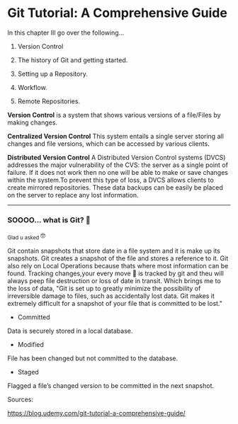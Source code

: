 # Git Tutorial: A Comprehensive Guide #

 In this chapter Ill go over the following...

1. Version Control

2. The history of Git and getting started.

3. Setting up a Repository.

4. Workflow.

5. Remote Repositories.

__Version Control__  is a system that shows various versions of a file/Files by making changes. 

__Centralized Version Control__
 This system entails a single server storing all changes and file versions, which can be accessed by various clients. 

__Distributed Version Control__
A Distributed Version Control systems (DVCS) addresses the major vulnerability of the CVS: the server as a single point of failure. If it does not work then no one will be able to make or save changes within the system.To prevent this type of loss, a DVCS allows clients to create mirrored repositories. These data backups can be easily be placed on the server to replace any lost information.
______

<h3>SOOOO... what is Git? 🤔 </h3>  

<sub> Glad u asked </sub> 🤓

<p> Git contain snapshots that store date in a file system and it is make up its snapshots. Git creates a snapshot of the file and stores a reference to it. Git also rely on Local Operations because thats where most information can be found. Tracking changes,your every move 👀 is tracked by git and theu will always peep file destruction or loss of date in transit. Which brings me to the loss of data, "Git is set up to greatly minimize the possibility of irreversible damage to files, such as accidentally lost data. Git makes it extremely difficult for a snapshot of your file that is committed to be lost."






- Committed

Data is securely stored in a local database. 

- Modified

File has been changed but not committed to the database.

- Staged

Flagged a file’s changed version to be committed in the next snapshot.

Sources: 

https://blog.udemy.com/git-tutorial-a-comprehensive-guide/


